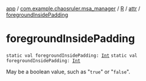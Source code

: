 [app](../../../index.md) / [com.example.chaosruler.msa_manager](../../index.md) / [R](../index.md) / [attr](index.md) / [foregroundInsidePadding](.)

# foregroundInsidePadding

`static val foregroundInsidePadding: `[`Int`](https://kotlinlang.org/api/latest/jvm/stdlib/kotlin/-int/index.html)
`static val foregroundInsidePadding: `[`Int`](https://kotlinlang.org/api/latest/jvm/stdlib/kotlin/-int/index.html)

May be a boolean value, such as "`true`" or "`false`".

